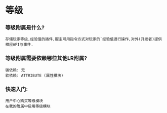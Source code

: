 # 等级

### 等级附属是什么?
```
存储玩家等级,经验值的插件,服主可用指令方式对玩家的`经验值进行操作,对外(开发者)提供相应API与事件.
```

### 等级附属需要依赖哪些其他LR附属?
```
强依赖: 无
软依赖: ATTRIBUTE (属性模块)
```


### 快速入门:
```
用户中心购买等级模块
在我的附属中启用等级模块
```
